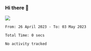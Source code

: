 ### Hi there 👋️

![](https://komarev.com/ghpvc/?username=Loner1024)

<!--START_SECTION:waka-->

```text
From: 26 April 2023 - To: 03 May 2023

Total Time: 0 secs

No activity tracked
```

<!--END_SECTION:waka-->




